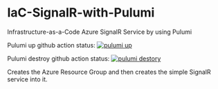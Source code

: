 # IaC-SignalR-with-Pulumi

Infrastructure-as-a-Code Azure SignalR Service by using Pulumi

Pulumi up github action status:
[![pulumi up](https://github.com/mehmettahameral/IaC-SignalR-with-Pulumi/actions/workflows/pulumi-dev.yml/badge.svg)](https://github.com/mehmettahameral/IaC-SignalR-with-Pulumi/actions/workflows/pulumi-dev.yml)

Pulumi destroy github action status:
[![pulumi destory](https://github.com/mehmettahameral/IaC-SignalR-with-Pulumi/actions/workflows/pulumi-destroy-dev.yml/badge.svg)](https://github.com/mehmettahameral/IaC-SignalR-with-Pulumi/actions/workflows/pulumi-destroy-dev.yml)

Creates the Azure Resource Group and then creates the simple SignalR service into it.
